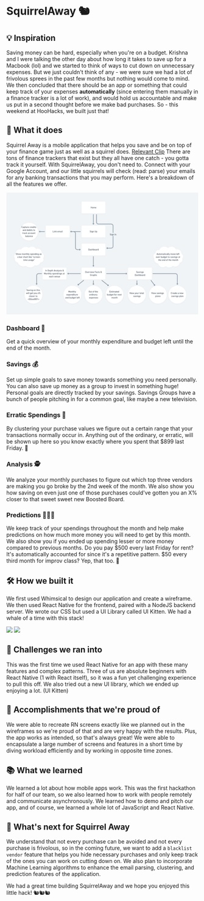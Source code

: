 # SquirrelAway 🐿️

## 💡 Inspiration

Saving money can be hard, especially when you're on a budget. Krishna and I were talking the other day about how long it takes to save up for a Macbook (lol) and we started to think of ways to cut down on unnecessary expenses. But we just couldn't think of any - we were sure we had a lot of frivolous sprees in the past few months but nothing would come to mind. We then concluded that there should be an app or something that could keep track of your expenses **automatically** (since entering them manually in a finance tracker is a lot of work), and would hold us accountable and make us put in a second thought before we make bad purchases. So - this weekend at HooHacks, we built just that!

## 🔮 What it does

Squirrel Away is a mobile application that helps you save and be on top of your finance game just as well as a squirrel does. [Relevant Clip](https://youtu.be/cZkAP-CQlhA?t=25) There are tons of finance trackers that exist but they all have one catch - you gotta track it yourself. With SquirrelAway, you don't need to. Connect with your Google Account, and our little squirrels will check (read: parse) your emails for any banking transactions that you may perform. Here's a breakdown of all the features we offer.

![](./devpost/workflow.png)

### Dashboard 🎯

Get a quick overview of your monthly expenditure and budget left until the end of the month.

### Savings 💰

Set up simple goals to save money towards something you need personally. You can also save up money as a group to invest in something huge! Personal goals are directly tracked by your savings. Savings Groups have a bunch of people pitching in for a common goal, like maybe a new television.

### Erratic Spendings 💸

By clustering your purchase values we figure out a certain range that your transactions normally occur in. Anything out of the ordinary, or erratic, will be shown up here so you know exactly where you spent that $899 last Friday. 🥴

### Analysis 🕵️

We analyze your monthly purchases to figure out which top three vendors are making you go broke by the 2nd week of the month. We also show you how saving on even just one of those purchases could've gotten you an X% closer to that sweet sweet new Boosted Board.

### Predictions 🔮🔮🔮

We keep track of your spendings throughout the month and help make predictions on how much more money you will need to get by this month. We also show you if you ended up spending lesser or more money compared to previous months. Do you pay $500 every last Friday for rent? It's automatically accounted for since it's a repetitive pattern. $50 every third month for improv class? Yep, that too. 💫

## 🛠️ How we built it

We first used Whimsical to design our application and create a wireframe. We then used React Native for the frontend, paired with a NodeJS backend server. We wrote our CSS but used a UI Library called UI Kitten. We had a whale of a time with this stack!

![](./devpost/screens)
![](./devpost/savings)

## 🚧 Challenges we ran into

This was the first time we used React Native for an app with these many features and complex patterns. Three of us are absolute beginners with React Native (1 with React itself), so it was a fun yet challenging experience to pull this off. We also tried out a new UI library, which we ended up enjoying a lot. (UI Kitten)

## 🥰 Accomplishments that we're proud of

We were able to recreate RN screens exactly like we planned out in the wireframes so we're proud of that and are very happy with the results. Plus, the app works as intended, so that's always great! We were able to encapsulate a large number of screens and features in a short time by diving workload efficiently and by working in opposite time zones.

## 📚 What we learned

We learned a lot about how mobile apps work. This was the first hackathon for half of our team, so we also learned how to work with people remotely and communicate asynchronously. We learned how to demo and pitch our app, and of course, we learned a whole lot of JavaScript and React Native.

## 🚀 What's next for Squirrel Away

We understand that not every purchase can be avoided and not every purchase is frivolous, so in the coming future, we want to add a `blacklist vendor` feature that helps you hide necessary purchases and only keep track of the ones you can work on cutting down on. We also plan to incorporate Machine Learning algorithms to enhance the email parsing, clustering, and prediction features of the application.

We had a great time building SquirrelAway and we hope you enjoyed this little hack! 🐿️🐿️🐿️
